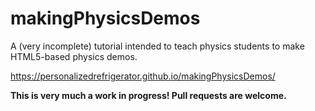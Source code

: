 # makingPhysicsDemos
A (very incomplete) tutorial intended to teach physics students to make HTML5-based physics demos.

https://personalizedrefrigerator.github.io/makingPhysicsDemos/

**This is very much a work in progress! Pull requests are welcome.**
